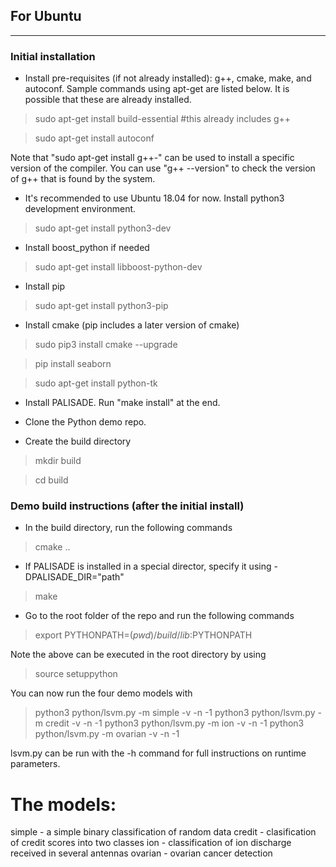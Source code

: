 For Ubuntu
----------
****

### Initial installation ###

* Install pre-requisites (if not already installed): g++, cmake, make, and autoconf. Sample commands using apt-get are listed below. It is possible that these are already installed.

> sudo apt-get install build-essential #this already includes g++

> sudo apt-get install autoconf

Note that "sudo apt-get install g++-<version>" can be used to install a specific version of the compiler. You can use "g++ --version" to check the version of g++ that is found by the system.

* It's recommended to use Ubuntu 18.04 for now. Install python3 development environment.

> sudo apt-get install python3-dev

* Install boost_python if needed

> sudo apt-get install libboost-python-dev

* Install pip

> sudo apt-get install python3-pip

* Install cmake (pip includes a later version of cmake)

> sudo pip3 install cmake --upgrade 

> pip install seaborn

> sudo apt-get install python-tk

* Install PALISADE. Run "make install" at the end.

* Clone the Python demo repo.

* Create the build directory

> mkdir build

> cd build


### Demo build instructions (after the initial install) ###

* In the build directory, run the following commands

> cmake ..

* If PALISADE is installed in a special director, specify it using -DPALISADE_DIR="path"

> make

* Go to the root folder of the repo and run the following commands

> export PYTHONPATH=$(pwd)/build/lib:$PYTHONPATH

Note the above can be executed in the root directory by using

>source setuppython

You can now run the four demo models with 

> python3 python/lsvm.py -m simple  -v -n -1
> python3 python/lsvm.py -m credit  -v -n -1
> python3 python/lsvm.py -m ion  -v -n -1
> python3 python/lsvm.py -m ovarian  -v -n -1

lsvm.py can be run with the -h command for full instructions on runtime parameters. 

The models:
==========

simple - a simple binary classification of random data
credit - clasification of credit scores into two classes
ion - classification of ion discharge received in several antennas
ovarian - ovarian cancer detection
